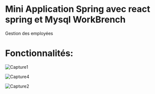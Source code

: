 # Mini Application Spring avec  react   spring et Mysql WorkBrench

  Gestion des employées 
  
# Fonctionnalités:

![Capture1](https://user-images.githubusercontent.com/39752128/118378018-52a7a980-b5c0-11eb-9ef2-c9ace757f84c.JPG)





![Capture4](https://user-images.githubusercontent.com/39752128/118378028-60f5c580-b5c0-11eb-8b84-8672e3e65524.JPG)

                           



![Capture2](https://user-images.githubusercontent.com/39752128/118378045-7965e000-b5c0-11eb-9f92-3dcb160e0985.JPG)

                           
                           
                           
                           
                           
